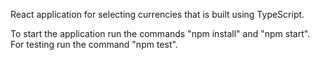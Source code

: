 React application for selecting currencies that is built using TypeScript.

To start the application run the commands "npm install" and "npm start".
For testing run the command "npm test".
